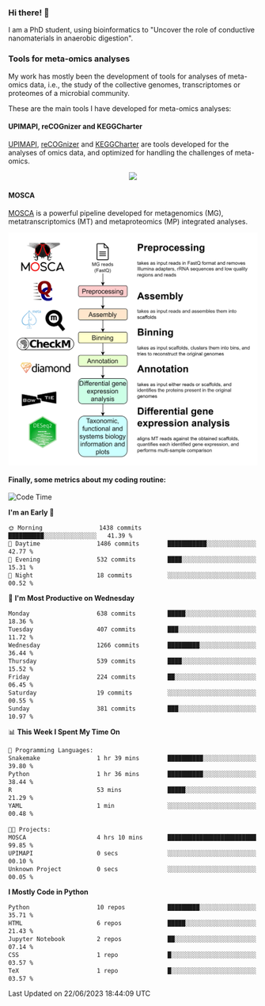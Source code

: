 ### Hi there! 👋

I am a PhD student, using bioinformatics to "Uncover the role of conductive nanomaterials in anaerobic digestion".

### Tools for meta-omics analyses

My work has mostly been the development of tools for analyses of meta-omics data, i.e., the study of the collective genomes, transcriptomes or proteomes of a microbial community.

These are the main tools I have developed for meta-omics analyses:

#### UPIMAPI, reCOGnizer and KEGGCharter

[UPIMAPI](https://github.com/iquasere/UPIMAPI), [reCOGnizer](https://github.com/iquasere/reCOGnizer) and [KEGGCharter](https://github.com/iquasere/KEGGCharter) are tools developed for the analyses of omics data, and optimized for handling the challenges of meta-omics.

<p align="center">
    <img src="assets/annotation_paper.png">
</p>

#### MOSCA

[MOSCA](https://github.com/iquasere/MOSCA) is a powerful pipeline developed for metagenomics (MG), metatranscriptomics (MT) and metaproteomics (MP) integrated analyses.

<p align="center">
    <img src="assets/mosca_workflow.png" align="center" width="700">
</p>


#### Finally, some metrics about my coding routine:

<!--START_SECTION:waka-->
![Code Time](http://img.shields.io/badge/Code%20Time-593%20hrs%2030%20mins-blue)

**I'm an Early 🐤** 

```text
🌞 Morning                1438 commits        ██████████░░░░░░░░░░░░░░░   41.39 % 
🌆 Daytime                1486 commits        ███████████░░░░░░░░░░░░░░   42.77 % 
🌃 Evening                532 commits         ████░░░░░░░░░░░░░░░░░░░░░   15.31 % 
🌙 Night                  18 commits          ░░░░░░░░░░░░░░░░░░░░░░░░░   00.52 % 
```
📅 **I'm Most Productive on Wednesday** 

```text
Monday                   638 commits         █████░░░░░░░░░░░░░░░░░░░░   18.36 % 
Tuesday                  407 commits         ███░░░░░░░░░░░░░░░░░░░░░░   11.72 % 
Wednesday                1266 commits        █████████░░░░░░░░░░░░░░░░   36.44 % 
Thursday                 539 commits         ████░░░░░░░░░░░░░░░░░░░░░   15.52 % 
Friday                   224 commits         ██░░░░░░░░░░░░░░░░░░░░░░░   06.45 % 
Saturday                 19 commits          ░░░░░░░░░░░░░░░░░░░░░░░░░   00.55 % 
Sunday                   381 commits         ███░░░░░░░░░░░░░░░░░░░░░░   10.97 % 
```


📊 **This Week I Spent My Time On** 

```text
💬 Programming Languages: 
Snakemake                1 hr 39 mins        ██████████░░░░░░░░░░░░░░░   39.80 % 
Python                   1 hr 36 mins        ██████████░░░░░░░░░░░░░░░   38.44 % 
R                        53 mins             █████░░░░░░░░░░░░░░░░░░░░   21.29 % 
YAML                     1 min               ░░░░░░░░░░░░░░░░░░░░░░░░░   00.48 % 

🐱‍💻 Projects: 
MOSCA                    4 hrs 10 mins       █████████████████████████   99.85 % 
UPIMAPI                  0 secs              ░░░░░░░░░░░░░░░░░░░░░░░░░   00.10 % 
Unknown Project          0 secs              ░░░░░░░░░░░░░░░░░░░░░░░░░   00.05 % 
```

**I Mostly Code in Python** 

```text
Python                   10 repos            █████████░░░░░░░░░░░░░░░░   35.71 % 
HTML                     6 repos             █████░░░░░░░░░░░░░░░░░░░░   21.43 % 
Jupyter Notebook         2 repos             ██░░░░░░░░░░░░░░░░░░░░░░░   07.14 % 
CSS                      1 repo              █░░░░░░░░░░░░░░░░░░░░░░░░   03.57 % 
TeX                      1 repo              █░░░░░░░░░░░░░░░░░░░░░░░░   03.57 % 
```




 Last Updated on 22/06/2023 18:44:09 UTC
<!--END_SECTION:waka-->
